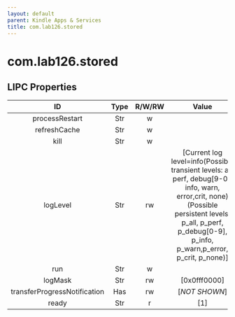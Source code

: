 ```yaml
---
layout: default
parent: Kindle Apps & Services
title: com.lab126.stored
---
```


# com.lab126.stored

## LIPC Properties

| ID                           | Type | R/W/RW | Value                                                                                                                                                                                                     | Description |
|:----------------------------:|:----:|:------:|:---------------------------------------------------------------------------------------------------------------------------------------------------------------------------------------------------------:|:-----------:|
| processRestart               | Str  | w      |                                                                                                                                                                                                           | TODO        |
| refreshCache                 | Str  | w      |                                                                                                                                                                                                           | TODO        |
| kill                         | Str  | w      |                                                                                                                                                                                                           | TODO        |
| logLevel                     | Str  | rw     | [Current log level=info(Possible transient levels: all, perf, debug[9-0], info, warn, error,crit, none)(Possible persistent levels: p_all, p_perf, p_debug[0-9], p_info, p_warn,p_error, p_crit, p_none)] | TODO        |
| run                          | Str  | w      |                                                                                                                                                                                                           | TODO        |
| logMask                      | Str  | rw     | [0x0fff0000]                                                                                                                                                                                              | TODO        |
| transferProgressNotification | Has  | rw     | [*NOT SHOWN*]                                                                                                                                                                                             | TODO        |
| ready                        | Str  | r      | [1]                                                                                                                                                                                                       | TODO        |